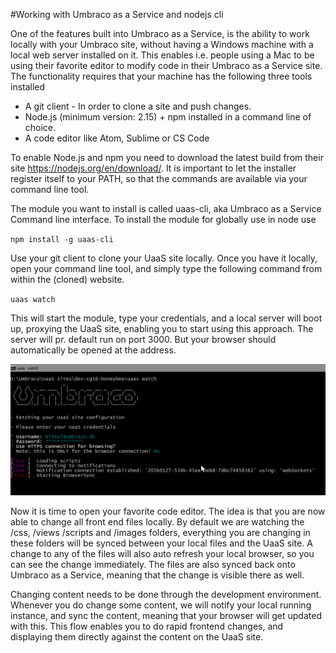 #Working with Umbraco as a Service and nodejs cli

One of the features built into Umbraco as a Service, is the ability to work locally with your Umbraco site, without having a Windows machine with a local web server installed on it. This enables i.e. people using a Mac to be using their favorite editor to modify code in their Umbraco as a Service site. The functionality requires that your machine has the following three tools installed

* A git client - In order to clone a site and push changes.
* Node.js (minimum version: 2.15) + npm installed in a command line of choice. 
* A code editor like Atom, Sublime or CS Code

To enable Node.js and npm you need to download the latest build from their site https://nodejs.org/en/download/. It is important to let the installer register itself to your PATH, so that the commands are available via your command line tool. 

The module you want to install is called uaas-cli, aka Umbraco as a Service Command line interface.
To install the module for globally use in node use

`npm install -g uaas-cli`

Use your git client to clone your UaaS site locally. Once you have it locally, open your command line tool, and simply type the following command from within the (cloned) website.

`uaas watch`

This will start the module, type your credentials, and a local server will boot up, proxying the UaaS site, enabling you to start using this approach. The server will pr. default run on port 3000. But your browser should automatically be opened at the address.

![](images/cli-example.png)

Now it is time to open your favorite code editor. The idea is that you are now able to change all front end files locally. By default we are watching the /css, /views /scripts and /images folders, everything you are changing in these folders will be synced between your local files and the UaaS site. A change to any of the files will also auto refresh your local browser, so you can see the change immediately. The files are also synced back onto Umbraco as a Service, meaning that the change is visible there as well.

Changing content needs to be done through the development environment. Whenever you do change some content, we will notify your local running instance, and sync the content, meaning that your browser will get updated with this.
This flow enables you to do rapid frontend changes, and displaying them directly against the content on the UaaS site.
